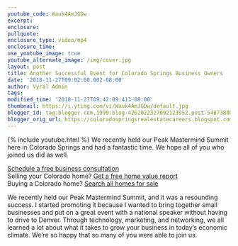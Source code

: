 ```yaml
---
youtube_code: Wauk4AmJGDw
excerpt:
enclosure:
pullquote:
enclosure_type: video/mp4
enclosure_time:
use_youtube_image: true
youtube_alternate_image: /img/cover.jpg
layout: post
title: Another Successful Event for Colorado Springs Business Owners
date: '2018-11-27T09:02:00.002-08:00'
author: Vyral Admin
tags:
modified_time: '2018-11-27T09:42:09.413-08:00'
thumbnail: https://i.ytimg.com/vi/Wauk4AmJGDw/default.jpg
blogger_id: tag:blogger.com,1999:blog-4262022327092123952.post-548738803025596310
blogger_orig_url: https://coloradospringsrealestatecareers.blogspot.com/2018/11/another-successful-event-for-colorado.html
---
```

{% include youtube.html %}
We recently held our Peak Mastermind Summit here in Colorado Springs and had a fantastic time. We hope all of you who joined us did as well.

<div class="post-cta">
<a href="/contact/" target="_blank">Schedule a free business consultation</a><br>
Selling your Colorado home? <a href="http://www.coloradohomesvalue.com/" target="_blank">Get a free home value report<br>  </a>
Buying a Colorado home? <a href="http://www.coloradospringstophomes.com/" target="_blank">Search all homes for sale</a>
</div>

We recently held our Peak Mastermind Summit, and it was a resounding success. I started promoting it because I wanted to bring together small businesses and put on a great event with a national speaker without having to drive to Denver. Through technology, marketing, and networking, we all learned a lot about what it takes to grow your business in today’s economic climate. We’re so happy that so many of you were able to join us.
